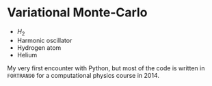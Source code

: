 # Variational Monte-Carlo
* $H_2$
* Harmonic oscillator
* Hydrogen atom
* Helium

My very first encounter with Python, but most of the code is written in `FORTRAN90` for a computational physics course in 2014.
